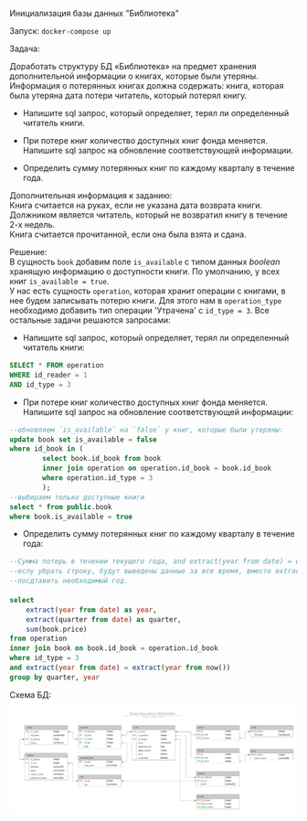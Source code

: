 Инициализация базы данных "Библиотека"

Запуск: `docker-compose up`

Задача:  


 Доработать структуру БД «Библиотека» на предмет хранения дополнительной информации о книгах, которые были утеряны. Информация о потерянных книгах должна содержать:
книга, которая была утеряна дата потери читатель, который потерял книгу.

- Напишите sql запрос, который определяет, терял ли определенный читатель книги.

- При потере книг количество доступных книг фонда меняется. Напишите sql запрос на обновление соответствующей информации.

- Определить сумму потерянных книг по каждому кварталу в течение года.

Дополнительная информация к заданию:  
Книга считается на руках, если не указана дата возврата книги.  
Должником является читатель, который не возвратил книгу в течение 2-х недель.  
Книга считается прочитанной, если она была взята и сдана.  


Решение:  
В сущность `book` добавим поле `is_available` с типом данных *boolean* хранящую информацию о доступности книги.
По умолчанию, у всех книг `is_available = true`.  
У нас есть сущность `operation`, которая хранит операции с 
книгами, в нее будем записывать потерю книги. Для этого нам в `operation_type` необходимо добавить тип операции 'Утрачена' с `id_type = 3`. 
Все остальные задачи решаются запросами:  
- Напишите sql запрос, который определяет, терял ли определенный читатель книги:
```sql
SELECT * FROM operation
WHERE id_reader = 1
AND id_type = 3
```  
- При потере книг количество доступных книг фонда меняется. Напишите sql запрос на обновление соответствующей информации:
```sql
--обновляем `is_available` на `false` у книг, которые были утеряны:
update book set is_available = false
where id_book in (
		select book.id_book from book
		inner join operation on operation.id_book = book.id_book
		where operation.id_type = 3
		);
--выбираем только доступные книги
select * from public.book
where book.is_available = true
```  
- Определить сумму потерянных книг по каждому кварталу в течение года:
```sql
--Сумма потерь в течении текущего года, and extract(year from date) = extract(year from now()),
--еслу убрать строку, будут выведены данные за все время, вместо extract(year from now()) можно
--посдтавить необходимый год.  

select
	extract(year from date) as year,
	extract(quarter from date) as quarter,
	sum(book.price)
from operation
inner join book on book.id_book = operation.id_book 
where id_type = 3
and extract(year from date) = extract(year from now())
group by quarter, year
```

Схема БД: ![Схема БД "Библиотека""](theLibrary.jpeg)




